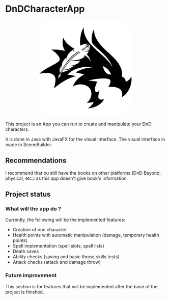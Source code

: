 # DnDCharacterApp

<p style="text-align: center;">
    <img src="src/main/resources/com/nightbreeze/images/logo-DnDCharacterApp.jpg" alt="Logo" style="width:300px; height: auto; border-radius: 50px;">
</p>

This project is an App you can run to create and manipulate your DnD characters.

It is done in Java with JavaFX for the visual interface.
The visual interface in made in SceneBuilder.

## Recommendations

I recommend that ou still have the books on other platforms (DnD Beyond, physical, etc.) as this app doesn't give book's information.

## Project status

### What will the app do ?

Currently, the following will be the implemented features:

- Creation of one character
- Health points with automatic manipulation (damage, temporary health points)
- Spell implementation (spell slots, spell lists)
- Death saves
- Ability checks (saving and basic throw, skills tests)
- Attack checks (attack and damage throw)

<!-- ### Newest feature added

- # -->

### Future improvement

This section is for features that will be implemented after the base of the project is finished.
